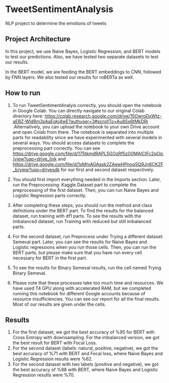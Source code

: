 # TweetSentimentAnalysis
NLP project to determine the emotions of tweets

## Project Architecture 

In this project, we use Naive Bayes, Logistic Regression, and BERT models to test our predictions. Also, we have tested two separate datasets to test our results. 

In the BERT model, we are feeding the BERT embeddings to CNN, followed by FNN layers. We also tested our results for roBERTa as well.


## How to run 

1. To run TweetSentimentAnalyis correctly, you should open the notebook in Google Colab. You can directly navigate to our original Colab directory here: https://colab.research.google.com/drive/15OwroDxWtz-aEBZ-Wld8m3sAaEgkj4wE?authuser=3#scrollTo=Au8Sx6tMkDRj .Alternatively, you can upload the notebook to your own Drive account and open Colab from there. The notebook is separated into multiple parts for readability since we have experimented with several models in several ways. You should access datasets to complete the preprocessing part correctly. You can see https://drive.google.com/file/d/175tkmdRAPL5GOzRf5zG0MAlClFc2qOic/view?usp=drive_link and https://drive.google.com/file/d/1xMtvAGAask2ZAewHPnoqSQ9Jn6CKZF_b/view?usp=drivesdk for our first and second dataset respectively. 

2. You should first import everything needed in the Imports section. Later, run the Preprocessing: Kaggle Dataset part to complete the preprocessing of the first dataset. Then, you can run Naive Bayes and Logistic Regression parts correctly. 

3. After completing these steps, you should run the method and class definitions under the BERT part. To find the results for the balanced dataset, run training with df1 parts. To see the results with the imbalanced dataset, run Training with reduced but still imbalanced parts.

4. For the second dataset, run Preprocess under Trying a different dataset: Semeval part. Later, you can see the results for Naive Bayes and Logistic regressions when you run those cells. Then, you can run the BERT parts, but please make sure that you have run every cell necessary for BERT in the first part.

5. To see the results for Binary Semeval results, run the cell named Trying Binary Semeval.

6. Please note that these processes take too much time and resources. We have used T4 GPU along with accelerated RAM, but we completed running this notebook for different Google accounts because of resource insufficiencies. You can see our report for all the final results. Most of our results are given under the cells.

## Results

1. For the first dataset, we got the best accuracy of %95 for BERT with Cross Entropy with downsampling. For the imbalanced version, we got the best result for BERT with Focal Loss.
2. For the second dataset (labels: natural, positive, negative), we got the best accuracy of %71 with BERT and Focal loss, where Naive Bayes and Logistic Regression results were %62.
2. For the second dataset with two labels (positive and negative), we got the best accuracy of %88 with BERT, where Naive Bayes and Logistic Regression results were %70.



